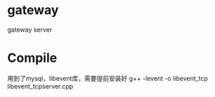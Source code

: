 # gateway
gateway server

# Compile
用到了mysql，libevent库，需要提前安装好
g++ -levent -o libevent_tcp libevent_tcpserver.cpp
